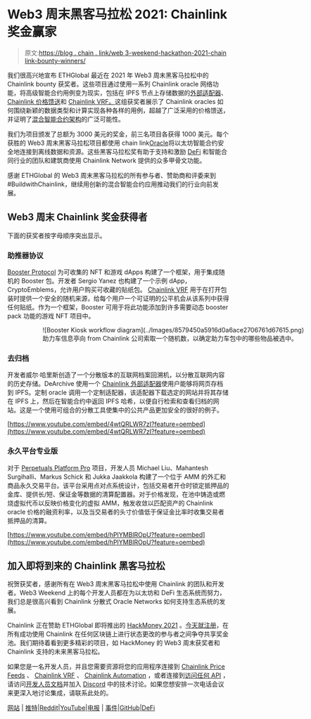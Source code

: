 # Web3 周末黑客马拉松 2021: Chainlink 奖金赢家

> 原文:[https://blog . chain . link/web 3-weekend-hackathon-2021-chain link-bounty-winners/](https://blog.chain.link/web3-weekend-hackathon-2021-chainlink-bounty-winners/)

我们很高兴地宣布 ETHGlobal 最近在 2021 年 Web3 周末黑客马拉松中的 Chainlink bounty 获奖者。这些项目通过使用一系列 Chainlink oracle 网络功能，将高级智能合约用例变为现实，包括在 IPFS 节点上存储数据的[外部适配器](https://blog.chain.link/build-and-use-external-adapters/)、 [Chainlink 价格馈送](https://chain.link/solutions/defi)和 [Chainlink VRF。](https://chain.link/solutions/chainlink-vrf)这组获奖者展示了 Chainlink oracles 如何围绕新颖的数据类型和计算实现各种各样的用例，超越了广泛采用的价格馈送，并证明了[混合智能合约架构](https://blog.chain.link/hybrid-smart-contracts-explained/)的广泛可能性。

我们为项目颁发了总额为 3000 美元的奖金，前三名项目各获得 1000 美元。每个获胜的 Web3 周末黑客马拉松项目都使用 chain link[Oracle](https://chain.link/education/blockchain-oracles)将以太坊智能合约安全地连接到离线数据和资源。这些黑客马拉松奖有助于支持和激励 [DeFi](https://chain.link/education/defi) 和智能合同行业的团队和建筑商使用 Chainlink Network 提供的众多甲骨文功能。

感谢 ETHGlobal 的 Web3 周末黑客马拉松的所有参与者、赞助商和评委来到#BuildwithChainlink，继续用创新的混合智能合约应用推动我们的行业向前发展。

## Web3 周末 Chainlink 奖金获得者

下面的获奖者按字母顺序突出显示。

### 助推器协议

[Booster Protocol](https://showcase.ethglobal.co/web3weekend/booster-cryptoemblems) 为可收集的 NFT 和游戏 dApps 构建了一个框架，用于集成随机的 Booster 包。开发者 Sergio Yanez 也构建了一个示例 dApp，CryptoEmblems，允许用户购买可收藏的贴纸包。 [Chainlink VRF](https://chain.link/solutions/chainlink-vrf) 用于在打开包装时提供一个安全的随机来源，给每个用户一个可证明的公平机会从该系列中获得任何贴纸。作为一个框架，Booster 可用于将此功能添加到许多需要动态 booster pack 功能的游戏 NFT 项目中。

<figure class="kg-card kg-image-card kg-card-hascaption">

<figure style="width: 1600px" class="wp-caption aligncenter">![Booster Kiosk workflow diagram](../Images/8579450a5916d0a6ace2706761d67615.png)

<figcaption class="wp-caption-text">助力车信息亭向 from Chainlink 公司索取一个随机数，以确定助力车包中的哪些物品被选中。</figcaption>

</figure>

</figure>

### 去归档

开发者威尔·哈里斯创造了一个分散版本的互联网档案回溯机，以分散互联网内容的历史存储。DeArchive 使用一个 [Chainlink 外部适配器](https://blog.chain.link/build-and-use-external-adapters/)使用户能够将网页存档到 IPFS。定制 oracle 调用一个定制适配器，该适配器下载选定的网站并将其存储在 IPFS 上，然后在智能合约中返回 IPFS 哈希，以便自行检索和查看归档的网站。这是一个使用可组合的分散工具使集中的公共产品更加安全的很好的例子。

[https://www.youtube.com/embed/4wtQRLWR7zI?feature=oembed](https://www.youtube.com/embed/4wtQRLWR7zI?feature=oembed)

### 永久平台专业版

对于 [Perpetuals Platform Pro](https://showcase.ethglobal.co/web3weekend/perpetuals-platform-pro) 项目，开发人员 Michael Liu、Mahantesh Surgihalli、Markus Schick 和 Jukka Jaakkola 构建了一个位于 AMM 的外汇和商品永久交易平台。该平台采用点对点系统设计，包括交易者开仓时锁定抵押品的金库、提供长/短、保证金等数据的清算配置器。对于价格发现，在池中铸造或燃烧虚拟代币以反映价格变化的虚拟 AMM，触发收敛以匹配资产的 Chainlink oracle 价格的融资利率，以及当交易者的头寸价值低于保证金比率时收集交易者抵押品的清算。

[https://www.youtube.com/embed/hPIYMBlROpU?feature=oembed](https://www.youtube.com/embed/hPIYMBlROpU?feature=oembed)

## 加入即将到来的 Chainlink 黑客马拉松

祝贺获奖者，感谢所有在 Web3 周末黑客马拉松中使用 Chainlink 的团队和开发者。Web3 Weekend 上的每个开发人员都在为以太坊和 DeFi 生态系统而努力，我们总是很高兴看到 Chainlink 分散式 Oracle Networks 如何支持生态系统的发展。

Chainlink 正在赞助 ETHGlobal 即将推出的 [HackMoney 2021](https://hackathon.money/) 。[今天就注册](https://hack.ethglobal.co/hackmoney2021)，在所有成功使用 Chainlink 在任何区块链上进行状态更改的参与者之间争夺共享奖金池。我们期待着看到更多精彩的项目，如 HackMoney 的 Web3 周末获奖者和 Chainlink 支持的未来黑客马拉松。

如果您是一名开发人员，并且您需要资源将您的应用程序连接到 [Chainlink Price Feeds](https://docs.chain.link/docs/using-chainlink-reference-contracts) 、 [Chainlink VRF](https://docs.chain.link/docs/chainlink-vrf) 、 [Chainlink Automation](https://chain.link/automation) ，或者连接到[访问任何 API](https://docs.chain.link/docs/request-and-receive-data) ，请访问[开发人员文档](https://docs.chain.link/)并加入 [Discord](https://discordapp.com/invite/aSK4zew) 中的技术讨论。如果您想安排一次电话会议来更深入地讨论集成，请联系此处的。

[网站](https://chain.link/) | [推特](https://twitter.com/chainlink)|[Reddit](https://www.reddit.com/r/Chainlink/)|[YouTube](https://www.youtube.com/channel/UCnjkrlqaWEBSnKZQ71gdyFA)|[电报](https://t.me/chainlinkofficial) | [事件](https://blog.chain.link/tag/events/)|[GitHub](https://github.com/smartcontractkit/chainlink)|[DeFi](https://defi.chain.link/)